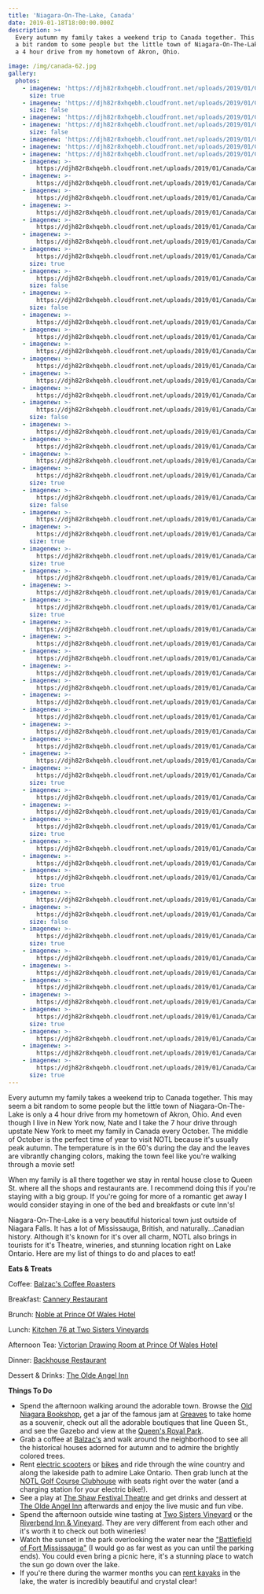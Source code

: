 ```yaml
---
title: 'Niagara-On-The-Lake, Canada'
date: 2019-01-18T18:00:00.000Z
description: >+
  Every autumn my family takes a weekend trip to Canada together. This may seem
  a bit random to some people but the little town of Niagara-On-The-Lake is only
  a 4 hour drive from my hometown of Akron, Ohio.

image: /img/canada-62.jpg
gallery:
  photos:
    - imagenew: 'https://djh82r8xhqebh.cloudfront.net/uploads/2019/01/Canada/Canada-1.jpg'
      size: true
    - imagenew: 'https://djh82r8xhqebh.cloudfront.net/uploads/2019/01/Canada/Canada-4.jpg'
      size: false
    - imagenew: 'https://djh82r8xhqebh.cloudfront.net/uploads/2019/01/Canada/Canada-2.jpg'
    - imagenew: 'https://djh82r8xhqebh.cloudfront.net/uploads/2019/01/Canada/Canada-6.jpg'
      size: false
    - imagenew: 'https://djh82r8xhqebh.cloudfront.net/uploads/2019/01/Canada/Canada-7.jpg'
    - imagenew: 'https://djh82r8xhqebh.cloudfront.net/uploads/2019/01/Canada/Canada-8.jpg'
    - imagenew: 'https://djh82r8xhqebh.cloudfront.net/uploads/2019/01/Canada/Canada-9.jpg'
    - imagenew: >-
        https://djh82r8xhqebh.cloudfront.net/uploads/2019/01/Canada/Canada-11.jpg
    - imagenew: >-
        https://djh82r8xhqebh.cloudfront.net/uploads/2019/01/Canada/Canada-12.jpg
    - imagenew: >-
        https://djh82r8xhqebh.cloudfront.net/uploads/2019/01/Canada/Canada-13.jpg
    - imagenew: >-
        https://djh82r8xhqebh.cloudfront.net/uploads/2019/01/Canada/Canada-14.jpg
    - imagenew: >-
        https://djh82r8xhqebh.cloudfront.net/uploads/2019/01/Canada/Canada-15.jpg
    - imagenew: >-
        https://djh82r8xhqebh.cloudfront.net/uploads/2019/01/Canada/Canada-16.jpg
    - imagenew: >-
        https://djh82r8xhqebh.cloudfront.net/uploads/2019/01/Canada/Canada-17.jpg
      size: true
    - imagenew: >-
        https://djh82r8xhqebh.cloudfront.net/uploads/2019/01/Canada/Canada-18.jpg
      size: false
    - imagenew: >-
        https://djh82r8xhqebh.cloudfront.net/uploads/2019/01/Canada/Canada-19.jpg
      size: false
    - imagenew: >-
        https://djh82r8xhqebh.cloudfront.net/uploads/2019/01/Canada/Canada-20.jpg
    - imagenew: >-
        https://djh82r8xhqebh.cloudfront.net/uploads/2019/01/Canada/Canada-21.jpg
    - imagenew: >-
        https://djh82r8xhqebh.cloudfront.net/uploads/2019/01/Canada/Canada-22.jpg
    - imagenew: >-
        https://djh82r8xhqebh.cloudfront.net/uploads/2019/01/Canada/Canada-23.jpg
    - imagenew: >-
        https://djh82r8xhqebh.cloudfront.net/uploads/2019/01/Canada/Canada-24.jpg
    - imagenew: >-
        https://djh82r8xhqebh.cloudfront.net/uploads/2019/01/Canada/Canada-25.jpg
    - imagenew: >-
        https://djh82r8xhqebh.cloudfront.net/uploads/2019/01/Canada/Canada-28.jpg
      size: false
    - imagenew: >-
        https://djh82r8xhqebh.cloudfront.net/uploads/2019/01/Canada/Canada-27.jpg
    - imagenew: >-
        https://djh82r8xhqebh.cloudfront.net/uploads/2019/01/Canada/Canada-29.jpg
    - imagenew: >-
        https://djh82r8xhqebh.cloudfront.net/uploads/2019/01/Canada/Canada-30.jpg
    - imagenew: >-
        https://djh82r8xhqebh.cloudfront.net/uploads/2019/01/Canada/Canada-34.jpg
      size: true
    - imagenew: >-
        https://djh82r8xhqebh.cloudfront.net/uploads/2019/01/Canada/Canada-31.jpg
      size: false
    - imagenew: >-
        https://djh82r8xhqebh.cloudfront.net/uploads/2019/01/Canada/Canada-32.jpg
    - imagenew: >-
        https://djh82r8xhqebh.cloudfront.net/uploads/2019/01/Canada/Canada-33.jpg
      size: true
    - imagenew: >-
        https://djh82r8xhqebh.cloudfront.net/uploads/2019/01/Canada/Canada-35.jpg
      size: true
    - imagenew: >-
        https://djh82r8xhqebh.cloudfront.net/uploads/2019/01/Canada/Canada-36.jpg
    - imagenew: >-
        https://djh82r8xhqebh.cloudfront.net/uploads/2019/01/Canada/Canada-37.jpg
    - imagenew: >-
        https://djh82r8xhqebh.cloudfront.net/uploads/2019/01/Canada/Canada-38.jpg
      size: true
    - imagenew: >-
        https://djh82r8xhqebh.cloudfront.net/uploads/2019/01/Canada/Canada-39.jpg
    - imagenew: >-
        https://djh82r8xhqebh.cloudfront.net/uploads/2019/01/Canada/Canada-40.jpg
    - imagenew: >-
        https://djh82r8xhqebh.cloudfront.net/uploads/2019/01/Canada/Canada-41.jpg
    - imagenew: >-
        https://djh82r8xhqebh.cloudfront.net/uploads/2019/01/Canada/Canada-42.jpg
    - imagenew: >-
        https://djh82r8xhqebh.cloudfront.net/uploads/2019/01/Canada/Canada-43.jpg
    - imagenew: >-
        https://djh82r8xhqebh.cloudfront.net/uploads/2019/01/Canada/Canada-44.jpg
    - imagenew: >-
        https://djh82r8xhqebh.cloudfront.net/uploads/2019/01/Canada/Canada-45.jpg
    - imagenew: >-
        https://djh82r8xhqebh.cloudfront.net/uploads/2019/01/Canada/Canada-46.jpg
    - imagenew: >-
        https://djh82r8xhqebh.cloudfront.net/uploads/2019/01/Canada/Canada-47.jpg
    - imagenew: >-
        https://djh82r8xhqebh.cloudfront.net/uploads/2019/01/Canada/Canada-48.jpg
    - imagenew: >-
        https://djh82r8xhqebh.cloudfront.net/uploads/2019/01/Canada/Canada-49.jpg
      size: true
    - imagenew: >-
        https://djh82r8xhqebh.cloudfront.net/uploads/2019/01/Canada/Canada-50.jpg
    - imagenew: >-
        https://djh82r8xhqebh.cloudfront.net/uploads/2019/01/Canada/Canada-51.jpg
    - imagenew: >-
        https://djh82r8xhqebh.cloudfront.net/uploads/2019/01/Canada/Canada-55.jpg
      size: true
    - imagenew: >-
        https://djh82r8xhqebh.cloudfront.net/uploads/2019/01/Canada/Canada-57.jpg
    - imagenew: >-
        https://djh82r8xhqebh.cloudfront.net/uploads/2019/01/Canada/Canada-58.jpg
    - imagenew: >-
        https://djh82r8xhqebh.cloudfront.net/uploads/2019/01/Canada/Canada-60.jpg
      size: true
    - imagenew: >-
        https://djh82r8xhqebh.cloudfront.net/uploads/2019/01/Canada/Canada-59.jpg
    - imagenew: >-
        https://djh82r8xhqebh.cloudfront.net/uploads/2019/01/Canada/Canada-61.jpg
      size: false
    - imagenew: >-
        https://djh82r8xhqebh.cloudfront.net/uploads/2019/01/Canada/Canada-62.jpg
      size: true
    - imagenew: >-
        https://djh82r8xhqebh.cloudfront.net/uploads/2019/01/Canada/Canada-66.jpg
    - imagenew: >-
        https://djh82r8xhqebh.cloudfront.net/uploads/2019/01/Canada/Canada-65.jpg
    - imagenew: >-
        https://djh82r8xhqebh.cloudfront.net/uploads/2019/01/Canada/Canada-63.jpg
    - imagenew: >-
        https://djh82r8xhqebh.cloudfront.net/uploads/2019/01/Canada/Canada-64.jpg
    - imagenew: >-
        https://djh82r8xhqebh.cloudfront.net/uploads/2019/01/Canada/Canada-67.jpg
      size: true
    - imagenew: >-
        https://djh82r8xhqebh.cloudfront.net/uploads/2019/01/Canada/Canada-68.jpg
    - imagenew: >-
        https://djh82r8xhqebh.cloudfront.net/uploads/2019/01/Canada/Canada-69.jpg
    - imagenew: >-
        https://djh82r8xhqebh.cloudfront.net/uploads/2019/01/Canada/Canada-70.jpg
      size: true
---
```

Every autumn my family takes a weekend trip to Canada together. This may seem a bit random to some people but the little town of Niagara-On-The-Lake is only a 4 hour drive from my hometown of Akron, Ohio.  And even though I live in New York now, Nate and I take the 7 hour drive through upstate New York to meet my family in Canada every October. The middle of October is the perfect time of year to visit NOTL because it's usually peak autumn. The temperature is in the 60's during the day and the leaves are vibrantly changing colors, making the town feel like you're walking through a movie set!

When my family is all there together we stay in rental house close to Queen St. where all the shops and restaurants are.  I recommend doing this if you're staying with a big group.  If you're going for more of a romantic get away I would consider staying in one of the bed and breakfasts or cute Inn's!

Niagara-On-The-Lake is a very beautiful historical town just outside of Niagara Falls. It has a lot of Mississauga, British, and naturally...Canadian history.  Although it's known for it's over all charm, NOTL also brings in tourists for it's Theatre, wineries, and stunning location right on Lake Ontario. Here are my list of things to do and places to eat!

**Eats & Treats**

Coffee: [Balzac's Coffee Roasters](https://www.balzacs.com/locations/niagara-on-the-lake/)

Breakfast: [Cannery Restaurant](https://www.vintage-hotels.com/pillarandpost/cannery.php)

Brunch: [Noble at Prince Of Wales Hotel](https://www.vintage-hotels.com/princeofwales/noble.php)

Lunch: [Kitchen 76 at Two Sisters Vineyards](https://www.twosistersvineyards.com/)

Afternoon Tea: [Victorian Drawing Room at Prince Of Wales Hotel](https://www.vintage-hotels.com/princeofwales/dining.php)

Dinner: [Backhouse Restaurant](https://backhouse.xyz/)

Dessert & Drinks: [The Olde Angel Inn](https://www.google.com/maps/place/The+Olde+Angel+Inn/@43.2549769,-79.0749636,17z/data=!3m1!4b1!4m5!3m4!1s0x89d35f7106dfb89b:0x83ba91e0b43ab10a!8m2!3d43.2549769!4d-79.0727749)

**Things To Do**

* Spend the afternoon walking around the adorable town. Browse the [Old Niagara Bookshop](https://www.google.com/maps/place/Old+Niagara+Bookshop/@43.2551883,-79.0754518,17z/data=!3m1!4b1!4m5!3m4!1s0x89d35f716b707d31:0x4933ee6b5a923485!8m2!3d43.2551883!4d-79.0732631), get a jar of the famous jam at [Greaves](https://www.google.com/maps/place/Greaves+Jams+%26+Marmalades/@43.255735,-79.0746341,17z/data=!3m1!4b1!4m5!3m4!1s0x89d35f70fb8e3a43:0xf8bb3d0968381ab6!8m2!3d43.255735!4d-79.0724454) to take home as a souvenir, check out all the adorable boutiques that line Queen St., and see the Gazebo and view at the [Queen's Royal Park](https://www.google.com/maps/place/Queen's+Royal+Park/@43.255735,-79.0746341,17z/data=!4m12!1m6!3m5!1s0x89d35f70fb8e3a43:0xf8bb3d0968381ab6!2sGreaves+Jams+%26+Marmalades!8m2!3d43.255735!4d-79.0724454!3m4!1s0x89d35f79fa20a66f:0xebc5451d2c931d85!8m2!3d43.2578288!4d-79.0696885). 
* Grab a coffee at [Balzac's](https://www.google.com/maps/place/Balzac's+Niagara-On-The-Lake/@43.2544264,-79.0737575,17z/data=!3m1!4b1!4m5!3m4!1s0x89d35f713c9ac053:0xc317bb6490b4a0a3!8m2!3d43.2544264!4d-79.0715688) and walk around the neighborhood to see all the historical houses adorned for autumn and to admire the brightly colored trees.
* Rent [electric scooters](https://www.google.com/maps/place/eSkoot+Niagara/@43.2578973,-79.0794873,15z/data=!4m8!1m2!2m1!1sbike+rental!3m4!1s0x0:0x541a1d684587c1e6!8m2!3d43.2525622!4d-79.084619) or [bikes](https://www.google.com/maps/place/Zoom+Leisure+Bike+Rental+%26+Wine+Tours/@43.2578973,-79.0794873,15z/data=!4m8!1m2!2m1!1sbike+rental!3m4!1s0x0:0x74072fa02f7c1ac3!8m2!3d43.2537578!4d-79.083463) and ride through the wine country and along the lakeside path to admire Lake Ontario. Then grab lunch at the [NOTL Golf Course Clubhouse](https://www.google.com/maps/place/Niagara-on-the-Lake+Golf+Club/@43.2578975,-79.0794873,15.85z/data=!4m12!1m6!3m5!1s0x89d35f713c9ac053:0xc317bb6490b4a0a3!2sBalzac's+Niagara-On-The-Lake!8m2!3d43.2544264!4d-79.0715688!3m4!1s0x89d35f65a8ca1635:0xfbe69c6fe236f66b!8m2!3d43.2602197!4d-79.0793324) with seats right over the water (and a charging station for your electric bike!).
* See a play at [The Shaw Festival Theatre](https://www.google.com/maps/place/Shaw+Festival+Theatre/@43.2525445,-79.0702301,15.83z/data=!4m8!1m2!2m1!1sbike+rental!3m4!1s0x89d35f9fe4d7de19:0x65065cfa8afc4146!8m2!3d43.2521852!4d-79.0675414) and get drinks and dessert at [The Olde Angel Inn](https://www.google.com/maps/place/The+Olde+Angel+Inn/@43.2549769,-79.0749636,17z/data=!3m1!4b1!4m5!3m4!1s0x89d35f7106dfb89b:0x83ba91e0b43ab10a!8m2!3d43.2549769!4d-79.0727749) afterwards and enjoy the live music and fun vibe.
* Spend the afternoon outside wine tasting at [Two Sisters Vineyard](https://www.google.com/maps/place/Two+Sisters+Vineyards/@43.2406333,-79.0707762,17z/data=!3m1!4b1!4m5!3m4!1s0x89d35f0c66749193:0x4fbc82dac0623193!8m2!3d43.2406333!4d-79.0685875) or the [Riverbend Inn & Vineyard](https://www.google.com/maps/place/Riverbend+Inn+%26+Vineyard/@43.2406333,-79.0707762,17z/data=!4m5!3m4!1s0x89d35fa64e37b199:0xe964a4ced855a72d!8m2!3d43.2394466!4d-79.0623968). They are very different from each other and it's worth it to check out both wineries!
* Watch the sunset in the park overlooking the water near the ["Battlefield of Fort Mississauga"](https://www.google.com/maps/place/Battlefield+of+Fort+Mississauga/@43.2595225,-79.0853647,16.46z/data=!4m12!1m6!3m5!1s0x89d35fa64e37b199:0xe964a4ced855a72d!2sRiverbend+Inn+%26+Vineyard!8m2!3d43.2394466!4d-79.0623968!3m4!1s0x89d35f671daa213b:0xc7b65211988ff509!8m2!3d43.2619689!4d-79.0848014) (I would go as far west as you can until the parking ends). You could even bring a picnic here, it's a stunning place to watch the sun go down over the lake. 
* If you're there during the warmer months you can [rent kayaks](https://www.google.com/maps/place/Niagara+Kayak+Rentals/@43.2576354,-79.0708459,17z/data=!3m1!4b1!4m5!3m4!1s0x89d35f79de14c58f:0x57b648ef2f05124e!8m2!3d43.2576354!4d-79.0686572) in the lake, the water is incredibly beautiful and crystal clear!
